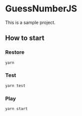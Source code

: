 # GuessNumberJS

This is a sample project.

## How to start

### Restore
```bash
yarn
```

### Test
```bash
yarn test
```

### Play
```bash
yarn start
```
